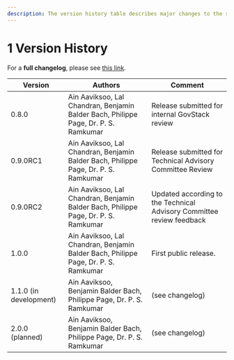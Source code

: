 ```yaml
---
description: The version history table describes major changes to the specification.
---
```


# 1 Version History

For a **full changelog**, please see [this link](https://govstack-global.atlassian.net/wiki/spaces/GH/pages/283115524/Changelog+-+Consent+Building+Block).

| Version                | Authors                                                                             | Comment                                                               |
| ---------------------- | ----------------------------------------------------------------------------------- | --------------------------------------------------------------------- |
| 0.8.0                  | Ain Aaviksoo, Lal Chandran, Benjamin Balder Bach, Philippe Page, Dr. P. S. Ramkumar | Release submitted for internal GovStack review                        |
| 0.9.0RC1               | Ain Aaviksoo, Lal Chandran, Benjamin Balder Bach, Philippe Page, Dr. P. S. Ramkumar | Release submitted for Technical Advisory Committee Review             |
| 0.9.0RC2               | Ain Aaviksoo, Lal Chandran, Benjamin Balder Bach, Philippe Page, Dr. P. S. Ramkumar | Updated according to the Technical Advisory Committee review feedback |
| 1.0.0                  | Ain Aaviksoo, Lal Chandran, Benjamin Balder Bach, Philippe Page, Dr. P. S. Ramkumar | First public release.                                                 |
| 1.1.0 (in development) | Ain Aaviksoo, Benjamin Balder Bach, Philippe Page, Dr. P. S. Ramkumar               | (see changelog)                                                       |
| 2.0.0 (planned)        | Ain Aaviksoo, Benjamin Balder Bach, Philippe Page, Dr. P. S. Ramkumar               | (see changelog)                                                       |

